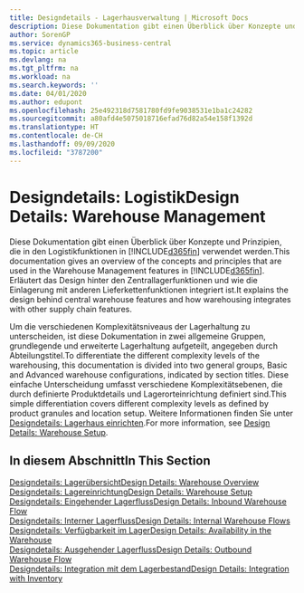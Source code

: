 ```yaml
---
title: Designdetails - Lagerhausverwaltung | Microsoft Docs
description: Diese Dokumentation gibt einen Überblick über Konzepte und Prinzipien, die in den Logistikfunktionen in  Business Central.
author: SorenGP
ms.service: dynamics365-business-central
ms.topic: article
ms.devlang: na
ms.tgt_pltfrm: na
ms.workload: na
ms.search.keywords: ''
ms.date: 04/01/2020
ms.author: edupont
ms.openlocfilehash: 25e492318d7581780fd9fe9038531e1ba1c24282
ms.sourcegitcommit: a80afd4e5075018716efad76d82a54e158f1392d
ms.translationtype: HT
ms.contentlocale: de-CH
ms.lasthandoff: 09/09/2020
ms.locfileid: "3787200"
---
```

# <a name="design-details-warehouse-management"></a><span data-ttu-id="0f47b-103">Designdetails: Logistik</span><span class="sxs-lookup"><span data-stu-id="0f47b-103">Design Details: Warehouse Management</span></span>
<span data-ttu-id="0f47b-104">Diese Dokumentation gibt einen Überblick über Konzepte und Prinzipien, die in den Logistikfunktionen in [!INCLUDE[d365fin](includes/d365fin_md.md)] verwendet werden.</span><span class="sxs-lookup"><span data-stu-id="0f47b-104">This documentation gives an overview of the concepts and principles that are used in the Warehouse Management features in [!INCLUDE[d365fin](includes/d365fin_md.md)].</span></span> <span data-ttu-id="0f47b-105">Erläutert das Design hinter den Zentrallagerfunktionen und wie die Einlagerung mit anderen Lieferkettenfunktionen integriert ist.</span><span class="sxs-lookup"><span data-stu-id="0f47b-105">It explains the design behind central warehouse features and how warehousing integrates with other supply chain features.</span></span>  

<span data-ttu-id="0f47b-106">Um die verschiedenen Komplexitätsniveaus der Lagerhaltung zu unterscheiden, ist diese Dokumentation in zwei allgemeine Gruppen, grundlegende und erweiterte Lagerhaltung aufgeteilt, angegeben durch Abteilungstitel.</span><span class="sxs-lookup"><span data-stu-id="0f47b-106">To differentiate the different complexity levels of the warehousing, this documentation is divided into two general groups, Basic and Advanced warehouse configurations, indicated by section titles.</span></span> <span data-ttu-id="0f47b-107">Diese einfache Unterscheidung umfasst verschiedene Komplexitätsebenen, die durch definierte Produktdetails und Lagerorteinrichtung definiert sind.</span><span class="sxs-lookup"><span data-stu-id="0f47b-107">This simple differentiation covers different complexity levels as defined by product granules and location setup.</span></span> <span data-ttu-id="0f47b-108">Weitere Informationen finden Sie unter [Designdetails: Lagerhaus einrichten](design-details-warehouse-setup.md).</span><span class="sxs-lookup"><span data-stu-id="0f47b-108">For more information, see [Design Details: Warehouse Setup](design-details-warehouse-setup.md).</span></span>  

## <a name="in-this-section"></a><span data-ttu-id="0f47b-109">In diesem Abschnitt</span><span class="sxs-lookup"><span data-stu-id="0f47b-109">In This Section</span></span>  
[<span data-ttu-id="0f47b-110">Designdetails: Lagerübersicht</span><span class="sxs-lookup"><span data-stu-id="0f47b-110">Design Details: Warehouse Overview</span></span>](design-details-warehouse-overview.md)  
[<span data-ttu-id="0f47b-111">Designdetails: Lagereinrichtung</span><span class="sxs-lookup"><span data-stu-id="0f47b-111">Design Details: Warehouse Setup</span></span>](design-details-warehouse-setup.md)  
[<span data-ttu-id="0f47b-112">Designdetails: Eingehender Lagerfluss</span><span class="sxs-lookup"><span data-stu-id="0f47b-112">Design Details: Inbound Warehouse Flow</span></span>](design-details-inbound-warehouse-flow.md)  
[<span data-ttu-id="0f47b-113">Designdetails: Interner Lagerfluss</span><span class="sxs-lookup"><span data-stu-id="0f47b-113">Design Details: Internal Warehouse Flows</span></span>](design-details-internal-warehouse-flows.md)  
[<span data-ttu-id="0f47b-114">Designdetails: Verfügbarkeit im Lager</span><span class="sxs-lookup"><span data-stu-id="0f47b-114">Design Details: Availability in the Warehouse</span></span>](design-details-availability-in-the-warehouse.md)  
[<span data-ttu-id="0f47b-115">Designdetails: Ausgehender Lagerfluss</span><span class="sxs-lookup"><span data-stu-id="0f47b-115">Design Details: Outbound Warehouse Flow</span></span>](design-details-outbound-warehouse-flow.md)  
[<span data-ttu-id="0f47b-116">Designdetails: Integration mit dem Lagerbestand</span><span class="sxs-lookup"><span data-stu-id="0f47b-116">Design Details: Integration with Inventory</span></span>](design-details-integration-with-inventory.md)
